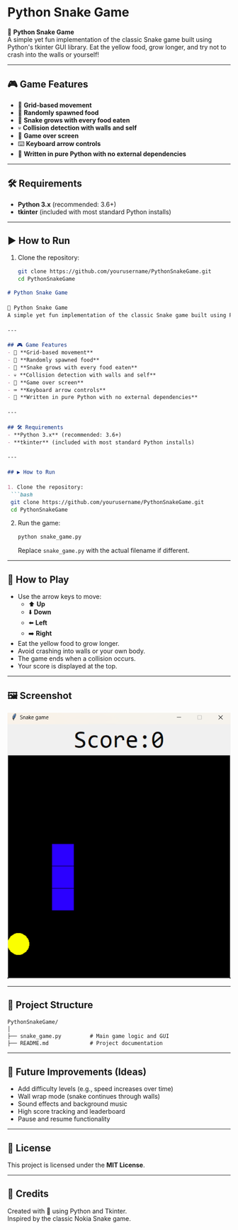 # Python Snake Game

🐍 **Python Snake Game**  
A simple yet fun implementation of the classic Snake game built using Python's tkinter GUI library. Eat the yellow food, grow longer, and try not to crash into the walls or yourself!

---

## 🎮 Game Features
- 🧱 **Grid-based movement**
- 🍎 **Randomly spawned food**
- 🐍 **Snake grows with every food eaten**
- 💀 **Collision detection with walls and self**
- 🏁 **Game over screen**
- ⌨️ **Keyboard arrow controls**
- 🧪 **Written in pure Python with no external dependencies**

---

## 🛠 Requirements
- **Python 3.x** (recommended: 3.6+)
- **tkinter** (included with most standard Python installs)

---

## ▶️ How to Run

1. Clone the repository:
   ```bash
   git clone https://github.com/yourusername/PythonSnakeGame.git
   cd PythonSnakeGame

  ```markdown
# Python Snake Game

🐍 Python Snake Game 
A simple yet fun implementation of the classic Snake game built using Python's tkinter GUI library. Eat the yellow food, grow longer, and try not to crash into the walls or yourself!

---

## 🎮 Game Features
- 🧱 **Grid-based movement**
- 🍎 **Randomly spawned food**
- 🐍 **Snake grows with every food eaten**
- 💀 **Collision detection with walls and self**
- 🏁 **Game over screen**
- ⌨️ **Keyboard arrow controls**
- 🧪 **Written in pure Python with no external dependencies**

---

## 🛠 Requirements
- **Python 3.x** (recommended: 3.6+)
- **tkinter** (included with most standard Python installs)

---

## ▶️ How to Run

1. Clone the repository:
   ```bash
   git clone https://github.com/yourusername/PythonSnakeGame.git
   cd PythonSnakeGame
   ```

2. Run the game:
   ```bash
   python snake_game.py
   ```
   Replace `snake_game.py` with the actual filename if different.

---

## 🎯 How to Play
- Use the arrow keys to move:
  - ⬆️ **Up**
  - ⬇️ **Down**
  - ⬅️ **Left**
  - ➡️ **Right**
- Eat the yellow food to grow longer.
- Avoid crashing into walls or your own body.
- The game ends when a collision occurs.
- Your score is displayed at the top.

---

## 🖼️ Screenshot
![alt text](image.png)

---

## 📁 Project Structure
```plaintext
PythonSnakeGame/
│
├── snake_game.py         # Main game logic and GUI
├── README.md             # Project documentation

```

---

## 🧠 Future Improvements (Ideas)
- Add difficulty levels (e.g., speed increases over time)
- Wall wrap mode (snake continues through walls)
- Sound effects and background music
- High score tracking and leaderboard
- Pause and resume functionality

---

## 📄 License
This project is licensed under the **MIT License**.

---

## 🙌 Credits
Created with 💚 using Python and Tkinter.  
Inspired by the classic Nokia Snake game.



